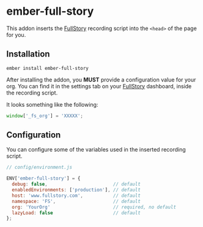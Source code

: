 # ember-full-story

This addon inserts the [FullStory][full-story] recording script into the
`<head>` of the page for you.

## Installation

```
ember install ember-full-story
```

After installing the addon, you **MUST** provide a configuration value for your
org. You can find it in the settings tab on your [FullStory][full-story] dashboard,
inside the recording script.

It looks something like the following:

```javascript
window['_fs_org'] = 'XXXXX';
```

## Configuration

You can configure some of the variables used in the inserted recording script.

```javascript
// config/environment.js

ENV['ember-full-story'] = {
  debug: false,                        // default
  enabledEnvironments: ['production'], // default
  host: 'www.fullstory.com',           // default
  namespace: 'FS',                     // default
  org: 'YourOrg'                       // required, no default
  lazyLoad: false                      // default
};
```

[full-story]: https://fullstory.com/
